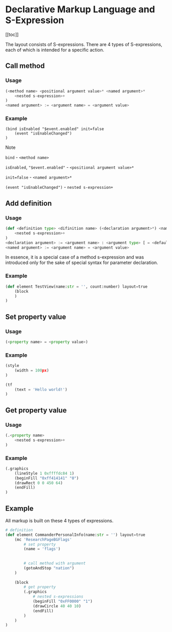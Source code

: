 # Declarative Markup Language and S-Expression

[[toc]]

The layout consists of S-expressions. There are 4 types of S-expressions, each of which is intended for a specific action.

## Call method

### Usage

```python
(<method name> <positional argument value>* <named argument>*
    <nested s-expression>+
)
<named argument> := <argument name> = <argument value>
```
### Example

```
(bind isEnabled "$event.enabled" init=false
    (event "isEnableChanged")
)
```

> [!NOTE]
> `bind` - `<method name>`
>
> `isEnabled`, `"$event.enabled"` - `<positional argument value>*`
>
> `init=false` - `<named argument>*`
>
> `(event "isEnableChanged")` - `nested s-expression+`

## Add definition

### Usage

```python
(def <definition type> <difinition name> (<declaration argument>*) <named argument>*
    <nested s-expression>+
)
<declaration argument> := <argument name> : <argument type> [ = <default value> ]
<named argument> := <argument name> = <argument value>
```

In essence, it is a special case of a method s-expression and was introduced only for the sake of special syntax for parameter declaration.

### Example

```python
(def element TestView(name:str = '', count:number) layout=true
    (block      
    )
)
```

## Set property value

### Usage

```python
(<property name> = <property value>)
```

### Example

```python
(style
    (width = 100px)
)
  
(tf
    (text = 'Hello world!')
)
```

## Get property value

### Usage

```python
(.<property name>
    <nested s-expression>+
)
```

### Example

```python
(.graphics
    (lineStyle 1 0xffffdc84 1)
    (beginFill "0xff414141" "0")
    (drawRect 0 0 450 64)
    (endFill)
)
```

## Example

All markup is built on these 4 types of expressions.

```python
# definition
(def element CommanderPersonalInfo(name:str = '') layout=true
    (mc 'ResearchPageBGFlags'
        # set property
        (name = 'flags')
  
  
        # call method with argument
        (gotoAndStop "nation")
    )
  
    (block
        # get property
        (.graphics
            # nested s-expressions
            (beginFill "0xFF0000" "1")
            (drawCircle 40 40 10)
            (endFill)
        )
    )
)
```
